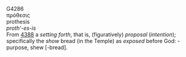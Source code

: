 G4286  
πρόθεσις  
prothesis  
*proth‘-es-is*  
From [4388](g4388) a *setting* *forth*, that is, (figuratively)
*proposal* (*intention*); specifically the *show* bread (in the Temple)
as *exposed* before God: - purpose, shew \[-bread\].  
